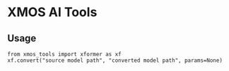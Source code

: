 # XMOS AI Tools

## Usage
```
from xmos_tools import xformer as xf
xf.convert("source model path", "converted model path", params=None)
```
